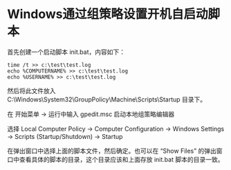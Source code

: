 # Windows通过组策略设置开机自启动脚本

首先创建一个启动脚本 init.bat，内容如下：

``` shell
time /t >> c:\test\test.log
echo %COMPUTERNAME% >> c:\test\test.log
echo %USERNAME% >> c:\test\test.log
```

然后将此文件放入 C:\Windows\System32\GroupPolicy\Machine\Scripts\Startup 目录下。

在 开始菜单 -> 运行中输入 gpedit.msc 启动本地组策略编辑器

选择 Local Computer Policy -> Computer Configuration -> Windows Settings -> Scripts (Startup/Shutdown) -> Startup

在弹出窗口中选择上面的脚本文件，然后确定。也可以在 “Show Files” 的弹出窗口中查看具体的脚本的目录，这个目录应该和上面存放 init.bat 脚本的目录一致。
